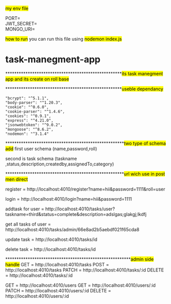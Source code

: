 <mark>my env file</mark> 

PORT=       <br>
JWT_SECRET=   <br>
MONGO_URI=   <br>




<mark>how to run</mark> 
you can run this file using  <mark> nodemon index.js</mark>




# task-manegment-app
****************************************************<mark>its task manegment app and its create on roll base</mark> 

****************************************************<mark>useble dependancy</mark>

    "bcrypt": "^5.1.1",
    "body-parser": "^1.20.3",
    "cookie": "^0.6.0",
    "cookie-parser": "^1.4.6",
    "cookies": "^0.9.1",
    "express": "^4.21.0",
    "jsonwebtoken": "^9.0.2",
    "mongoose": "^8.6.2",
    "nodemon": "^3.1.4"

*****************************************************<mark>two type of schema add</mark>
first user schema (name,password,roll)

second is task schema (taskname ,status,description,createdby,assignedTo,category)

*****************************************************<mark>url wich use in post men direct</mark> 

register = http://localhost:4010/register?name=hii&password=1111&roll=user

login = http://localhost:4010/login?name=hii&password=1111

addtask for user = http://localhost:4010/tasks/user?taskname=third&status=complete&description=adslgas;glakgj;lkdfj

get all tasks of user = http://localhost:4010/tasks/admin/66e8ad2b5aebdf021f65cda8

update task = http://localhost:4010/tasks/id

delete task = http://localhost:4010/tasks/id

********************************************************<mark>admin side handle</mark>
GET    =     http://localhost:4010/tasks
POST   =     http://localhost:4010/tasks
PATCH  =     http://localhost:4010/tasks/:id
DELETE  =    http://localhost:4010/tasks/:id

GET   =    http://localhost:4010/users
GET  =     http://localhost:4010/users/:id
PATCH  =   http://localhost:4010/users/:id
DELETE  =  http://localhost:4010/users/:id
